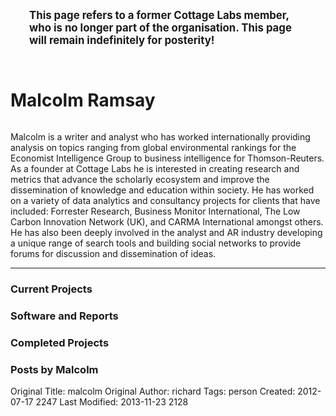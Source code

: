 <div class="alert alert-success" style="padding: 30px; font-size: 120%"><strong>This page refers to a former Cottage Labs member, who is no longer part of the organisation.  This page will remain indefinitely for posterity!</strong></div>

<div class="row-fluid"> <!-- start row -->

<!-- left hand column -->
<div class="span6"> <!-- span6 = half the page -->
<h1 class="cl_red_leader">Malcolm Ramsay</h1> <!-- TEMPLATE: person's name -->
<!-- <p><em>Founder and Partner</em></p> --><!-- TEMPLATE: person's position -->

<img class="span4 thumbnail" src="http://cottagelabs.com/media/30012011072.jpg" alt=""> <!-- TEMPLATE: person's picture -->

<!-- TEMPLATE: biography -->
<p>Malcolm is a writer and analyst who has worked internationally providing analysis on topics ranging from global environmental rankings for the Economist Intelligence Group to business intelligence for Thomson-Reuters. As a founder at Cottage Labs he is interested in creating research and metrics that advance the scholarly ecosystem and improve the dissemination of knowledge and education within society. He has worked on a variety of data analytics and consultancy projects for clients that have included: Forrester Research, Business Monitor International, The Low Carbon Innovation Network (UK), and CARMA International amongst others. He has also been deeply involved in the analyst and AR industry developing a unique range of search tools and building social networks to provide forums for discussion and dissemination of ideas.</p>

<!-- TEMPLATE: contact details -->
<!-- <p><strong>Contact:</strong> malcolm (at) cottagelabs (dot) com</p> -->

<hr>

<h3 class="cl_red_leader">Current Projects</h3>
<div class="facetview facetview-compact" data-size="8" data-search="tags:project AND tags:malcolm AND tags:current"></div> <!-- TEMPATE: update tags:richard to point to tags:person_name -->

<h3 class="cl_red_leader">Software and Reports</h3>
<div class="facetview facetview-stories" data-size="10" data-search="(tags:report OR tags:software) AND tags:malcom"></div><!-- TEMPATE: update tags:richard to point to tags:person_name -->

<h3 class="cl_red_leader">Completed Projects</h3>
<div class="facetview facetview-compact" data-size="8" data-search="tags:project AND tags:malcolm AND tags:complete"></div><!-- TEMPATE: update tags:richard to point to tags:person_name -->

</div>

<!-- right hand column -->
<div class="span6">

<h3 class="cl_red_leader">Posts by Malcolm</h3><!-- TEMPATE: person's name -->
<div class="facetview facetview-stories facetview-descending" data-search='tags:malcolm AND (url:"/news/*" OR tags:news)' data-size="20"></div> <!-- TEMPATE: update tags:richard to point to tags:person_name -->

</div>

</div> <!-- end row -->



Original Title: malcolm
Original Author: richard
Tags: person
Created: 2012-07-17 2247
Last Modified: 2013-11-23 2128
